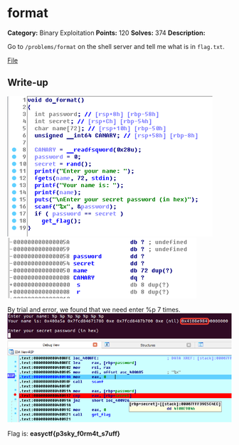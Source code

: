 # format

**Category:** Binary Exploitation
**Points:** 120
**Solves:** 374
**Description:**

Go to `/problems/format` on the shell server and tell me what is in `flag.txt`.

[File](format)

## Write-up

![screen_0_format](screen_0_format.png)
![screen_1_format](screen_1_format.png)

By trial and error, we found that we need enter %p 7 times.
![screen_2_format](screen_2_format.png)
![screen_3_format](screen_3_format.png)

Flag is: **easyctf{p3sky_f0rm4t_s7uff}**
